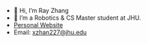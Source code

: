 - 👋 Hi, I’m Ray Zhang 
- 👀 I’m a Robotics & CS Master student at JHU. 
- [Personal Website](https://raymondzhangzxr.github.io/personalWebsite/)
- Email: xzhan227@jhu.edu

<!---
raymondzhangzxr/raymondzhangzxr is a ✨ special ✨ repository because its `README.md` (this file) appears on your GitHub profile.
You can click the Preview link to take a look at your changes.
--->
